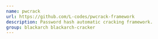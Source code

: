 ```yaml
---
name: pwcrack
url: https://github.com/L-codes/pwcrack-framework
description: Password hash automatic cracking framework.
group: blackarch blackarch-cracker
---
```

